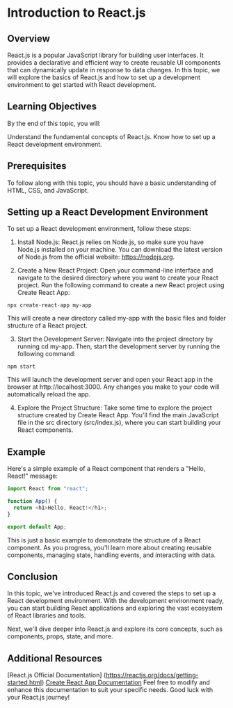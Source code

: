 # Introduction to React.js

## Overview

React.js is a popular JavaScript library for building user interfaces. It provides a declarative and efficient way to create reusable UI components that can dynamically update in response to data changes. In this topic, we will explore the basics of React.js and how to set up a development environment to get started with React development.

## Learning Objectives

By the end of this topic, you will:

Understand the fundamental concepts of React.js.
Know how to set up a React development environment.

## Prerequisites

To follow along with this topic, you should have a basic understanding of HTML, CSS, and JavaScript.

## Setting up a React Development Environment

To set up a React development environment, follow these steps:

1. Install Node.js: React.js relies on Node.js, so make sure you have Node.js installed on your machine. You can download the latest version of Node.js from the official website: https://nodejs.org.

2. Create a New React Project: Open your command-line interface and navigate to the desired directory where you want to create your React project. Run the following command to create a new React project using Create React App:

```
npx create-react-app my-app

```

This will create a new directory called my-app with the basic files and folder structure of a React project.

3. Start the Development Server: Navigate into the project directory by running cd my-app. Then, start the development server by running the following command:

```
npm start

```

This will launch the development server and open your React app in the browser at http://localhost:3000. Any changes you make to your code will automatically reload the app.

4. Explore the Project Structure: Take some time to explore the project structure created by Create React App. You'll find the main JavaScript file in the src directory (src/index.js), where you can start building your React components.

## Example

Here's a simple example of a React component that renders a "Hello, React!" message:

```javascript
import React from "react";

function App() {
  return <h1>Hello, React!</h1>;
}

export default App;
```

This is just a basic example to demonstrate the structure of a React component. As you progress, you'll learn more about creating reusable components, managing state, handling events, and interacting with data.

## Conclusion

In this topic, we've introduced React.js and covered the steps to set up a React development environment. With the development environment ready, you can start building React applications and exploring the vast ecosystem of React libraries and tools.

Next, we'll dive deeper into React.js and explore its core concepts, such as components, props, state, and more.

## Additional Resources

[React.js Official Documentation] (https://reactjs.org/docs/getting-started.html)
[Create React App Documentation](https://create-react-app.dev/docs/getting-started/)
Feel free to modify and enhance this documentation to suit your specific needs. Good luck with your React.js journey!
